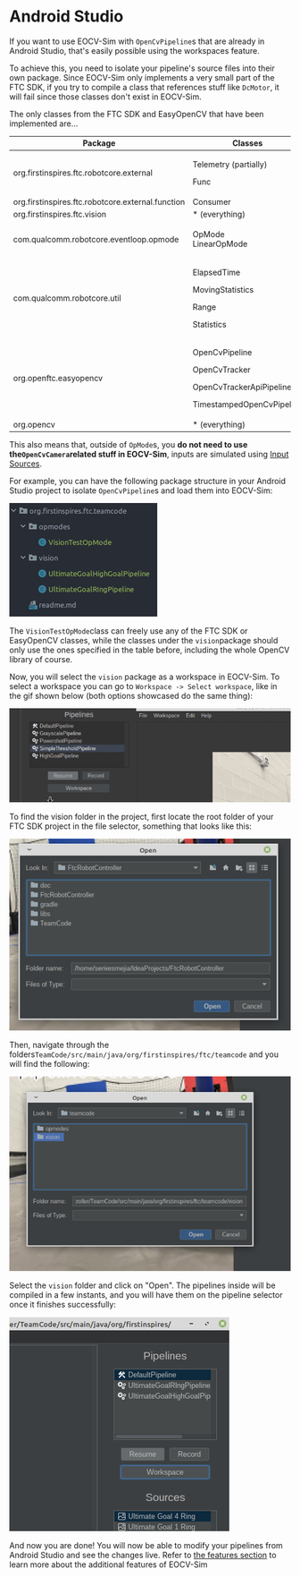 # Android Studio

If you want to use EOCV-Sim with `OpenCvPipeline`s that are already in Android Studio, that's easily possible using the workspaces feature.

To achieve this, you need to isolate your pipeline's source files into their own package. Since EOCV-Sim only implements a very small part of the FTC SDK, if you try to compile a class that references stuff like `DcMotor`, it will fail since those classes don't exist in EOCV-Sim.

The only classes from the FTC SDK and EasyOpenCV that have been implemented are...

| Package                                           | Classes                                                                                                  |
| ------------------------------------------------- | -------------------------------------------------------------------------------------------------------- |
| org.firstinspires.ftc.robotcore.external          | <p>Telemetry (partially)</p><p>Func</p>                                                                  |
| org.firstinspires.ftc.robotcore.external.function | Consumer                                                                                                 |
| org.firstinspires.ftc.vision                      | \* (everything)                                                                                          |
| com.qualcomm.robotcore.eventloop.opmode           | <p>OpMode<br>LinearOpMode</p>                                                                            |
| com.qualcomm.robotcore.util                       | <p>ElapsedTime</p><p>MovingStatistics</p><p>Range</p><p>Statistics</p>                                   |
| org.openftc.easyopencv                            | <p>OpenCvPipeline</p><p>OpenCvTracker</p><p>OpenCvTrackerApiPipeline</p><p>TimestampedOpenCvPipeline</p> |
| org.opencv                                        | \* (everything)                                                                                          |

This also means that, outside of `OpMode`s, you **do not need to use the`OpenCvCamera`related stuff in EOCV-Sim**, inputs are simulated using [Input Sources](../features/input-sources.md).

For example, you can have the following package structure in your Android Studio project to isolate `OpenCvPipeline`s and load them into EOCV-Sim:

![](../.gitbook/assets/eocv-sim-folder-structure.png)

The `VisionTestOpMode`class can freely use any of the FTC SDK or EasyOpenCV classes, while the classes under the `vision`package should only use the ones specified in the table before, including the whole OpenCV library of course.

Now, you will select the `vision` package as a workspace in EOCV-Sim. To select a workspace you can go to `Workspace -> Select workspace`, like in the gif shown below (both options showcased do the same thing):

![](../.gitbook/assets/eocvsim_usage_workspace_select.gif)

To find the vision folder in the project, first locate the root folder of your FTC SDK project in the file selector, something that looks like this:

![](../.gitbook/assets/root-sdk-folder.png)

Then, navigate through the folders`TeamCode/src/main/java/org/firstinspires/ftc/teamcode` and you will find the following:

![](../.gitbook/assets/select-vision-package.png)

Select the `vision` folder and click on "Open". The pipelines inside will be compiled in a few instants, and you will have them on the pipeline selector once it finishes successfully:

![The pipelines that are in the vision package, in the first screenshot of this page](../.gitbook/assets/selected-vision-package.png)

And now you are done! You will now be able to modify your pipelines from Android Studio and see the changes live. Refer to [the features section](../features/input-sources.md) to learn more about the additional features of EOCV-Sim
